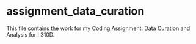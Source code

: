 # assignment_data_curation
This file contains the work for my Coding Assignment: Data Curation and Analysis for I 310D.
